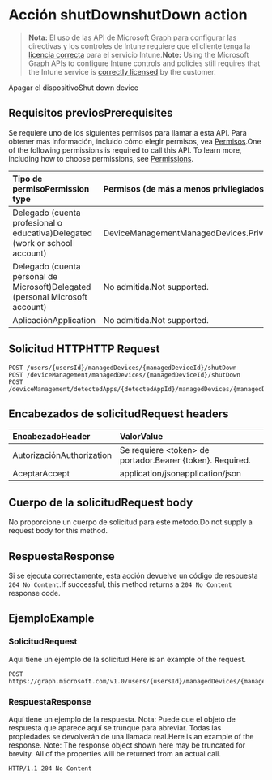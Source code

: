 # <a name="shutdown-action"></a><span data-ttu-id="8614e-101">Acción shutDown</span><span class="sxs-lookup"><span data-stu-id="8614e-101">shutDown action</span></span>

> <span data-ttu-id="8614e-102">**Nota:** El uso de las API de Microsoft Graph para configurar las directivas y los controles de Intune requiere que el cliente tenga la [licencia correcta](https://go.microsoft.com/fwlink/?linkid=839381) para el servicio Intune.</span><span class="sxs-lookup"><span data-stu-id="8614e-102">**Note:** Using the Microsoft Graph APIs to configure Intune controls and policies still requires that the Intune service is [correctly licensed](https://go.microsoft.com/fwlink/?linkid=839381) by the customer.</span></span>

<span data-ttu-id="8614e-103">Apagar el dispositivo</span><span class="sxs-lookup"><span data-stu-id="8614e-103">Shut down device</span></span>
## <a name="prerequisites"></a><span data-ttu-id="8614e-104">Requisitos previos</span><span class="sxs-lookup"><span data-stu-id="8614e-104">Prerequisites</span></span>
<span data-ttu-id="8614e-p101">Se requiere uno de los siguientes permisos para llamar a esta API. Para obtener más información, incluido cómo elegir permisos, vea [Permisos](../../../concepts/permissions_reference.md).</span><span class="sxs-lookup"><span data-stu-id="8614e-p101">One of the following permissions is required to call this API. To learn more, including how to choose permissions, see [Permissions](../../../concepts/permissions_reference.md).</span></span>

|<span data-ttu-id="8614e-107">Tipo de permiso</span><span class="sxs-lookup"><span data-stu-id="8614e-107">Permission type</span></span>|<span data-ttu-id="8614e-108">Permisos (de más a menos privilegiados)</span><span class="sxs-lookup"><span data-stu-id="8614e-108">Permissions (from least to most privileged)</span></span>|
|:---|:---|
|<span data-ttu-id="8614e-109">Delegado (cuenta profesional o educativa)</span><span class="sxs-lookup"><span data-stu-id="8614e-109">Delegated (work or school account)</span></span>|<span data-ttu-id="8614e-110">DeviceManagementManagedDevices.PriviligedOperation.All</span><span class="sxs-lookup"><span data-stu-id="8614e-110">DeviceManagementManagedDevices.PriviligedOperation.All</span></span>|
|<span data-ttu-id="8614e-111">Delegado (cuenta personal de Microsoft)</span><span class="sxs-lookup"><span data-stu-id="8614e-111">Delegated (personal Microsoft account)</span></span>|<span data-ttu-id="8614e-112">No admitida.</span><span class="sxs-lookup"><span data-stu-id="8614e-112">Not supported.</span></span>|
|<span data-ttu-id="8614e-113">Aplicación</span><span class="sxs-lookup"><span data-stu-id="8614e-113">Application</span></span>|<span data-ttu-id="8614e-114">No admitida.</span><span class="sxs-lookup"><span data-stu-id="8614e-114">Not supported.</span></span>|

## <a name="http-request"></a><span data-ttu-id="8614e-115">Solicitud HTTP</span><span class="sxs-lookup"><span data-stu-id="8614e-115">HTTP Request</span></span>
<!-- {
  "blockType": "ignored"
}
-->
``` http
POST /users/{usersId}/managedDevices/{managedDeviceId}/shutDown
POST /deviceManagement/managedDevices/{managedDeviceId}/shutDown
POST /deviceManagement/detectedApps/{detectedAppId}/managedDevices/{managedDeviceId}/shutDown
```

## <a name="request-headers"></a><span data-ttu-id="8614e-116">Encabezados de solicitud</span><span class="sxs-lookup"><span data-stu-id="8614e-116">Request headers</span></span>
|<span data-ttu-id="8614e-117">Encabezado</span><span class="sxs-lookup"><span data-stu-id="8614e-117">Header</span></span>|<span data-ttu-id="8614e-118">Valor</span><span class="sxs-lookup"><span data-stu-id="8614e-118">Value</span></span>|
|:---|:---|
|<span data-ttu-id="8614e-119">Autorización</span><span class="sxs-lookup"><span data-stu-id="8614e-119">Authorization</span></span>|<span data-ttu-id="8614e-120">Se requiere &lt;token&gt; de portador.</span><span class="sxs-lookup"><span data-stu-id="8614e-120">Bearer {token}. Required.</span></span>|
|<span data-ttu-id="8614e-121">Aceptar</span><span class="sxs-lookup"><span data-stu-id="8614e-121">Accept</span></span>|<span data-ttu-id="8614e-122">application/json</span><span class="sxs-lookup"><span data-stu-id="8614e-122">application/json</span></span>|

## <a name="request-body"></a><span data-ttu-id="8614e-123">Cuerpo de la solicitud</span><span class="sxs-lookup"><span data-stu-id="8614e-123">Request body</span></span>
<span data-ttu-id="8614e-124">No proporcione un cuerpo de solicitud para este método.</span><span class="sxs-lookup"><span data-stu-id="8614e-124">Do not supply a request body for this method.</span></span>

## <a name="response"></a><span data-ttu-id="8614e-125">Respuesta</span><span class="sxs-lookup"><span data-stu-id="8614e-125">Response</span></span>
<span data-ttu-id="8614e-126">Si se ejecuta correctamente, esta acción devuelve un código de respuesta `204 No Content`.</span><span class="sxs-lookup"><span data-stu-id="8614e-126">If successful, this method returns a `204 No Content` response code.</span></span>

## <a name="example"></a><span data-ttu-id="8614e-127">Ejemplo</span><span class="sxs-lookup"><span data-stu-id="8614e-127">Example</span></span>
### <a name="request"></a><span data-ttu-id="8614e-128">Solicitud</span><span class="sxs-lookup"><span data-stu-id="8614e-128">Request</span></span>
<span data-ttu-id="8614e-129">Aquí tiene un ejemplo de la solicitud.</span><span class="sxs-lookup"><span data-stu-id="8614e-129">Here is an example of the request.</span></span>
``` http
POST https://graph.microsoft.com/v1.0/users/{usersId}/managedDevices/{managedDeviceId}/shutDown
```

### <a name="response"></a><span data-ttu-id="8614e-130">Respuesta</span><span class="sxs-lookup"><span data-stu-id="8614e-130">Response</span></span>
<span data-ttu-id="8614e-p102">Aquí tiene un ejemplo de la respuesta. Nota: Puede que el objeto de respuesta que aparece aquí se trunque para abreviar. Todas las propiedades se devolverán de una llamada real.</span><span class="sxs-lookup"><span data-stu-id="8614e-p102">Here is an example of the response. Note: The response object shown here may be truncated for brevity. All of the properties will be returned from an actual call.</span></span>
``` http
HTTP/1.1 204 No Content
```



